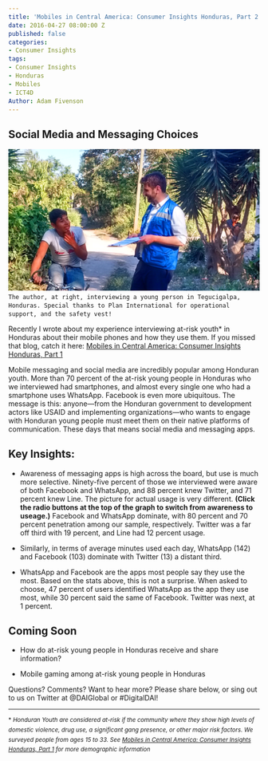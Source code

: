 ```yaml
---
title: 'Mobiles in Central America: Consumer Insights Honduras, Part 2'
date: 2016-04-27 08:00:00 Z
published: false
categories:
- Consumer Insights
tags:
- Consumer Insights
- Honduras
- Mobiles
- ICT4D
Author: Adam Fivenson
---
```


## Social Media and Messaging Choices

![Revised4.png](/uploads/Revised4.png)
`The author, at right, interviewing a young person in Tegucigalpa, Honduras. Special thanks to Plan International for operational support, and the safety vest!`

Recently I wrote about my experience interviewing at-risk youth\* in Honduras about their mobile phones and how they use them. If you missed that blog, catch it here: [Mobiles in Central America: Consumer Insights Honduras, Part 1](dai-global-digital.com/2016/04/13/honduras-consumer-insights.html)

Mobile messaging and social media are incredibly popular among Honduran youth. More than 70 percent of the at-risk young people in Honduras who we interviewed had smartphones, and almost every single one who had a smartphone uses WhatsApp. Facebook is even more ubiquitous. The message is this: anyone—from the Honduran government to development actors like USAID and implementing organizations—who wants to engage with Honduran young people must meet them on their native platforms of communication. These days that means social media and messaging apps.

<!--more-->

## Key Insights:

* Awareness of messaging apps is high across the board, but use is much more selective. Ninety-five percent of those we interviewed were aware of both Facebook and WhatsApp, and 88 percent knew Twitter, and 71 percent knew Line. The picture for actual usage is very different. **(Click the radio buttons at the top of the graph to switch from awareness to useage.)** Facebook and WhatsApp dominate, with 80 percent and 70 percent penetration among our sample, respectively. Twitter was a far off third with 19 percent, and Line had 12 percent usage.

<script id="infogram_0_Z9qbRaVRcwhDPS58" title="Social Media Honduras 1" src="//e.infogr.am/js/embed.js?NFw" type="text/javascript"></script>

* Similarly, in terms of average minutes used each day, WhatsApp (142) and Facebook (103) dominate with Twitter (13) a distant third.

<script id="infogram_0_gGra7YHYHQfzzHSV" title="Social Media Honduras 1" src="//e.infogr.am/js/embed.js?NFw" type="text/javascript"></script>

* WhatsApp and Facebook are the apps most people say they use the most. Based on the stats above, this is not a surprise. When asked to choose, 47 percent of users identified WhatsApp as the app they use most, while 30 percent said the same of Facebook. Twitter was next, at 1 percent.

<script id="infogram_0_YgP6553d5LKnyjk1" title="Social Media Honduras 1" src="//e.infogr.am/js/embed.js?NFw" type="text/javascript"></script>

## Coming Soon

* How do at-risk young people in Honduras receive and share information?

* Mobile gaming among at-risk young people in Honduras

Questions?  Comments?  Want to hear more? Please share below, or sing out to us on Twitter at @DAIGlobal or #DigitalDAI!

---

<sup>\*  *Honduran Youth are considered at-risk if the community where they show high levels of domestic violence, drug use, a significant gang presence, or other major risk factors. We surveyed people from ages 15 to 33. See [Mobiles in Central America: Consumer Insights Honduras, Part 1](dai-global-digital.com/2016/04/13/honduras-consumer-insights.html) for more demographic information*</sup>